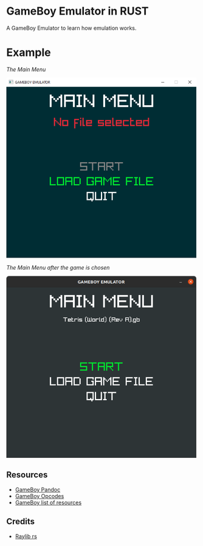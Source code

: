 # GameBoy Emulator in RUST
A GameBoy Emulator to learn how emulation works.

# Example
*The Main Menu*

<img src="assets/main_menu.png" width = 500>

*The Main Menu after the game is chosen*

<img src="assets/main_menu_2.png" width = 500>

## Resources
- [GameBoy Pandoc](https://gbdev.io/pandocs/)
- [GameBoy Opcodes](https://www.pastraiser.com/cpu/gameboy/gameboy_opcodes.html)
- [GameBoy list of resources](https://project-awesome.org/gbdev/awesome-gbdev)
## Credits
- [Raylib rs](https://github.com/deltaphc/raylib-rs)